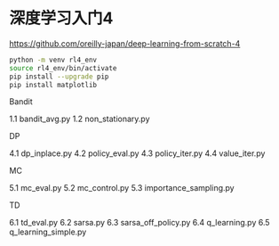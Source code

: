 # 深度学习入门4

<https://github.com/oreilly-japan/deep-learning-from-scratch-4>

```sh
python -m venv rl4_env
source rl4_env/bin/activate
pip install --upgrade pip
pip install matplotlib
```

Bandit

1.1 bandit_avg.py
1.2 non_stationary.py

DP

4.1 dp_inplace.py
4.2 policy_eval.py
4.3 policy_iter.py
4.4 value_iter.py

MC

5.1 mc_eval.py
5.2 mc_control.py
5.3 importance_sampling.py

TD

6.1 td_eval.py
6.2 sarsa.py
6.3 sarsa_off_policy.py
6.4 q_learning.py
6.5 q_learning_simple.py

